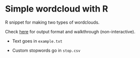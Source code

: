 # Simple wordcloud with R

R snippet for making two types of wordclouds.

Check [here](https://thessaly.github.io/wordcloud) for output format and walkthrough (non-interactive).

- Text goes in `example.txt` 

- Custom stopwords go in `stop.csv`
